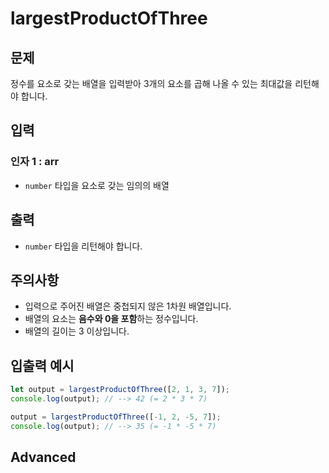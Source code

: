 largestProductOfThree
======================
## 문제

정수를 요소로 갖는 배열을 입력받아 3개의 요소를 곱해 나올 수 있는 최대값을 리턴해야 합니다.


## 입력

### 인자 1 : arr

- `number` 타입을 요소로 갖는 임의의 배열


## 출력

- `number` 타입을 리턴해야 합니다.

## 주의사항


- 입력으로 주어진 배열은 중첩되지 않은 1차원 배열입니다.
- 배열의 요소는 **음수와 0을 포함**하는 정수입니다.
- 배열의 길이는 3 이상입니다.

## 입출력 예시

```javascript
let output = largestProductOfThree([2, 1, 3, 7]);
console.log(output); // --> 42 (= 2 * 3 * 7)

output = largestProductOfThree([-1, 2, -5, 7]);
console.log(output); // --> 35 (= -1 * -5 * 7)
```
## Advanced

